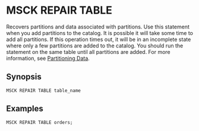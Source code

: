 # MSCK REPAIR TABLE<a name="msck-repair-table"></a>

Recovers partitions and data associated with partitions\. Use this statement when you add partitions to the catalog\. It is possible it will take some time to add all partitions\. If this operation times out, it will be in an incomplete state where only a few partitions are added to the catalog\. You should run the statement on the same table until all partitions are added\. For more information, see [Partitioning Data](partitions.md)\.

## Synopsis<a name="synopsis"></a>

```
MSCK REPAIR TABLE table_name
```

## Examples<a name="examples"></a>

```
MSCK REPAIR TABLE orders;
```